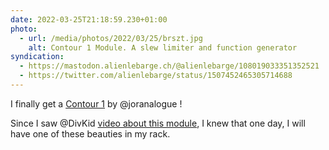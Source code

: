 ```yaml
---
date: 2022-03-25T21:18:59.230+01:00
photo:
  - url: /media/photos/2022/03/25/brszt.jpg
    alt: Contour 1 Module. A slew limiter and function generator
syndication:
  - https://mastodon.alienlebarge.ch/@alienlebarge/108019033351352521
  - https://twitter.com/alienlebarge/status/1507452465305714688
---
```

I finally get a [Contour 1](https://joranalogue.com/products/contour-1) by @joranalogue !Since I saw @DivKid [video about this module](https://www.youtube.com/watch?v=wsd8hDgo2O4), I knew that one day, I will have one of these beauties in my rack.

